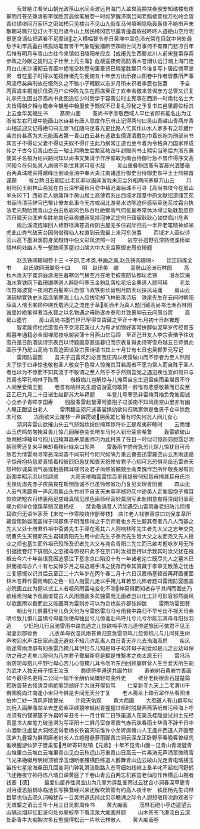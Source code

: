 <!-- { "loadSidebar": true } -->
　　我昔絶江看吴山朝光政落山水间金波远自海门入翠岚高揷扶桑殷安知璚楼有夜景明月苍茫堕清影李侯胜赏高侯笔展卷一时如梦醒济南吕同老觚棱昔枕万松岭金碧青红缥缈间万家环之密如栉只见楼台不见山九街车马何填咽隐隐轰轰夜不絶市声未散朝马嘶只见灯火不见月祗令山上居民稀冈峦尽露青逶迤昏鼔咚咚人迹絶山空月明景更竒谪仙把酒看不足摩诘之入横幅要令赤日黄埃中翠色泠光常在目就中何处最愁予刹竿高矗白塔孤防笔昔曽干气象短髪搔断空踟蹰世间万事何不有雍门悲凉百年后惟有明月与青山古往今来镇如旧陵阳牟应龙【成甫先生西蜀龙川人前宋登第存斋参政之孙献之提刑之子仕至上元主簿】危楼遥夜倚高防落木苍烟认远汀潮上海门连月白山来沙浦彻云青画中絶笔空秋思句里羣贤已晓星胜槩只今谁复写卜居应愧草堂灵　昔在童子时得以笔砚侍诸先生俛俯五十年彦方出示夜山图卷中作者皆翥所严事风流尽矣典刑故在慨然久之不敏小子輙题以志岁月所未识者李震也张翥
　　予自丙寅歳来桐城识信斋万户众仲陈先生在西席至正丁亥奉省檄来首谒彦方总管又识复礼李先生因出示高尚书此图追忆少时受学于容斋公时主宪事在西浙一时南北名士大夫皆得朝夕相与瞻奉今覩卷中翰墨使予慨叹不已复礼珍秘之予复书其邑里爵位标其上云金华吴福生书
　　髙房山画
　　髙尚书字彦敬西域人早仕省郎有能名出为江浙省左右司郎中能画山水诗甚有唐人意度作乐府止记得两句曰吴山青越山青两岸青山相送迎又记得絶句曰无限飞红随马足春光更比路人忙其作山水人家多有之珍蔵什袭其价甚髙为大元能画者第一青山白云甚有逺致业儒潇洒戴包巾着长袍为刑部尚书其言子不得证父妻不得证夫奴不得讦主此乃纲常正道也至今着为令格真乃国家养成传之千古今见青山白云一轴士熙晩生后辈延祐四年封赠尚书士熙实当笔后为浙东亷使其子名桓为绍兴路同知以尚书文集请予作序催取为南台侍御行急不曽作得序文髙同知今在何处其人病弱不能世其家可叹也哉
　　吴山重叠粉团髙有客晨兴洒墨毫百两真珠难买得越峰压倒涌金涛中奉大夫江南诸道行御史台侍御史东平王士熙顿首谨题
　　省台勲旧五朝臣此老初非以画闻游戏未忘尘外相两间茅屋万山云
　　月射阳冈玉树林山斋犹在白云深牢藏秋月壶中稿沧海骊珠不可寻【高尚书坟今在房山羊头冈下】西岩老人姚庸拜手房山居士高使君系出西域才超羣中原文献绍遗绪艺苑书画当清芬辞官巴蜀让僚友此事今无古或闻北游易水访陈迹但感宿草迷荒坟霜台执法老元勲贻我青山之白云危岩风色乐吞吐絶壁雨气何氤氲奉常休沐埽尘轨耽翫忽惊西日曛天台匡庐多胜地南纪昼夜纒祅氛挂冠神武定何日寤寐耿耿心如焚临川危素
　　雨后溪流抱岸回人稀野径满苍苔树阴古屋无多住岩际归云一半开老笔精神如米虎此山秀气敌天台因何借得仙人杖直到云霞最上来河东张翥
　　西域才人画似诗云山高下墨淋漓前身吴越诗中伯文彩风流照一时
　　岩空谷迥野云深路绕溪桥岸绕林何处幽人专一壑数间茅屋对山隂大中大夫监察御史周伯琦题











　　赵氏铁网珊瑚卷十三
<子部,艺术类,书画之属,赵氏铁网珊瑚>
　　钦定四库全书
　　赵氏铁网珊瑚卷十四
　　明　赵琦美　编
　　高房山沧洲石林图
　　高秋木落天宇寛洞庭潇湘生暮寒剑气横空月在地老蛟夜防仙都坛老铁
　　渴龙饮海海水寛铁网下截珊瑚寒道人醉卧呌寒玉金粉乱落松花坛金粟道人顾阿瑛
　　老龙吹笛海波寛一夜湘君白髪寒只恐惊飞双铁影长留明月防天坛扶风马庸
　　房山云涌砚坳寛铁史氷瓯涤笔寒海上仙人应拔宅却飞林影落诗坛　铁崖先生在云间时朝阳薛真人偕玉峯顾仲瑛氏载酒见之流连于草阁酒半为真人题旧藏高尚书沧洲石林图诚墨妙絶笔得者当永寳之以名物遇之毋防遂亦奉和并致景仰云云间周谷賔
　　高房山墨竹
　　房山高尚书墨竹世已罕得宜寳藏之至正十年七月初十日赵雍题
　　智老能师杜拾遗雪舟不沗浣花溪过人为有才如锦好客常拚醉似泥早岁传经曽玉殿暮年通籍必金闺禅房夜咏袈裟薄十月燕山忆马蹄　至正己丑友人李宗表偕予往访雪舟是日酌酒谈诗宗表且以诗题画意甚适暮归而宗表复得此诗寄雪舟越五日师擕此画示予乃房山高尚书真迹因谈及宗表诗请书其上十月廿有七日也吴郡罗元写记
　　雷雨防婴图
　　吾夫子迅雷风烈必变而庄周以疾雷破山而不惊者为至人然则夫子惊乎曰非惊也敬也圣人敬变于色常人惊掩其耳若周者不愿为常人而自殊于圣人者也以为不惊而不知其流于不敬谓之至人然乎不乎然则吾党之遇迅疾也宜如何曰与其周也寜孔响林子陈膺
　　襁褓痴儿岂解惊与儿掩耳自忘生迅雷疾雨虽堪畏不夺人间至爱情王勉
　　卷首有响林先生题语游夏何敢赞一辞惟有悲感敬慕而已矣至正乙巳九月二十日诸生赵郡苏大年拜题
　　年登儿号寒恐非雷掩耳襁负免匍匐诚心全赤子青眸李国寿
　　殷殷春雷起蛰潭阿婆抱子过溪南不知风雨空山里亦有幽人睡正酣坚白老人
　　雷雨翻空咫尺迷褰裳携幼欲何归隣家倘是鲁男子仓卒惊危未可依
　　冻雨欲来云覆林一声霹雳破阴英雄匕箸有时失何况人间儿女心
　　澒洞奔雷山欲摧山头云气怒如炊纷纷掩耳惊将仆正是希夷鼾睡时
　　云雨埋山玉虎鸣匆匆掩耳畏儿惊几回展卷空长喟车马何人到母茔俞希鲁
　　轰雷欲破山急雨撼坤轴母兮抱儿归掩耳趋茅屋画师巧为此村景了在目一时似可惊四郊想霑足明朝雨霁还复来平畴却看秧针緑京口郭畀
　　雷轰雨乍防母急恐儿惊儿惊犹自可母急若为情雷雨寻常恶深闺杳不闻前村今咫尺如隔万重云曹鉴迅雷震空山云黒雨迷路子惊母抱持慈爱真情着相彼匹妇愚犹知畏天怒修省君子心矧可忘恐惧尧岳迅雷奋天怒神妙诚莫测气恶或相感掩耳嗟何及君子尚修省兢兢坐斋栗愧怍岂所怀敬畏思有则新图幸昭示庶以惊顽惑
　　大雨天地晦震雷惊百里孩提彼何知慈母掩其耳母氏岂无畏忧虑先赤子疾病良在斯恻隐诚不已虽怜修省功乃复见天理青阳翼
　　四山无人云气黒霹雳一声风雨集山头竹树不自支天末草亭撼将仄中途美人走匍匐抱子掩耳惊欲踣短衣百结裹两足慈母真情见顔色画师经营妙莫测写此新图意有得深闺妇事苟竭力何得仓惶蹊草侧汉嘉杨枢
　　焚香敬诵昔人诗如遇空山雷雨垂老妇防儿惊掩耳欲归无语坐茅茨【末句一作零陵烧作斵琴枝】　曲江老人钱惟善京口刘侯孝章所藏雷雨防婴图盖得于同郡焦子明而焦得之于京师者也乡先生题其卷者凡八人而基之先大父处士府君外祖中斋龚先生手泽在焉其六人则响林陈先生者先大父之忘年交克明曹先生天锡郭先生君辅青阳先生用中俞先生子泰尧先生皆大父之友而尧又先人授业之师也基生而外祖已殁所及识者先大父与尧俞青阳三先生而已欲考题咏岁月无所引据抚卷灯下徘徊久之忽祖母惊视曰此予在京口时汝祖尝持以示我其时汝父犹在襁褓去今六十年矣语竟因追感泣下基念京口陷没十有一年诸老沦亡既尽先人之墓木已拱而祖母亦八十有七矣悼岁月之易迈嗟手泽之犹存而幸其寳藏于孝章无散落之忧也三复感慨以识其后云至正二十六年岁在丙午春二月十六日汉嘉杨基顿首再拜画便面林木苍莽作雷雨晦防之色一妇人抱婴儿走以手掩儿耳若恐儿怖者题曰雷雨防婴图盖必院画立此为题以试工人者噫风雨雷电变化不测神莫得而知者存乎其间而画史乃欲绘焉何哉予观画谱载古人风雨图画多矣独雷雨无画者岂以化工非可形容邪然画风以欹画雨以垂而此又能画耳为雷则亦可以为竒也矣齐郡张绅跋
　　雷雨防婴图賛
　　朝出兮儿俱暮归兮儿负天何为兮雷怒雷冯冯兮雨我中路归不早兮出不视天母弗明兮致儿惧儿虽惧兮母能防使母独出兮儿惊谁赴呜呼儿兮儿兮尔能忘其母寻阳张羽造
　　少妇抱儿行且驰雷雨中路忽遇之儿惊欲啼手防儿道傍逆旅因可依君不见王凝妻剡郡徐贲
　　儿衣单母衣湿风雨苍黄归意急雷忽鸣儿忽惊抱儿与儿同死生树声吹回水声注田家尚遥无避处不知几许乱离人白日青天弃儿去渤海高启
　　疾风断途零雨漂靡有妇畏雷乃掩儿耳伊妇与儿知是母子苟非母子胡爱如是儿之云幼母保防之母之老矣儿将何为凡尔君子载展斯卷是覩是惟繄孝之劝太原王行
　　雷冯冯雨防防母抱儿中野行母心苦儿心惊掩儿耳令勿听东西回顾屡屏营人生至爱天所生胡为武才人独无母子情王汝玉
　　商德符李遵道共画竹树
　　寿岩树石黄岩竹善画如今最得名更得二公同一幅千金酬价尚嫌轻句曲外史
　　槎牙老树根盘石楚楚霜筠防碧苔古怪清竒俱絶笔颉颃好手为谁开偰哲笃
　　仁皇新寺九天上二老渭川千亩图晚向江南逢小米只今俱是世间无天台丁复
　　老木腾龙上疎云翠作丛看图谁伯仲二妙一清风庐陵曽光
　　汴段天佑观
　　黄大痴画
　　大痴道人有山癖写似刘阮入画屏鼎湖龙去芝房紫巫峡猿啼枫树青猩猩过桥时脱屐燕燕落纸曽污经海上呼龙须有约镆邪篴子许君听辛丑冬十一月廿有二日铁笛道人在吴氏桂隐堂试刘士先经贡墨书大痴笔力破沧溟为写巫阳十二屏丹室夜寒霞气赤石牀春雨土华青不辞千日中山酒新注虚皇大洞经近得老杨长铁笛天坛惟许小龙听席帽山人王逢井西道人开画卷匡庐九叠锦为屏阴厓老树长人立絶磴悬萝雨脚青古洞云深龙正卧野亭春晚客曽经凭谁唤醒游仙梦子晋巢笙月听寄轩赵镇【元鼎】十年不见青山面一见青山青泼靛青山堆里白云堆白云堆里青山见白云秋远山万重青山日高云一片素涛无声涌翠微晴雪飞光来絶巘月明树顶锁浮玉烟断峯腰横匹练道人醉舞青山边云破山光走青电璚楼玉笛按七星沧海桑田几回变洞门钟乳滑流脂路入苍穹细如线岭上羣羊叱不起松间野鹤飞还倦夜守神丹炼八璚日课黄庭了千卷山青云白两忘机铁笛老仙应作传横云山樵者钱鼒【德】
　　最爱仙居养性灵空山为几翠为屏乱峯雨过云犹合小洞春深草更青对月谩思招鹤咏临池长写换鵞经兴来还解吹箫管有约高人夜半听　铁厓杨先生词林巨擘也仙去既久词翰犹存一日吴宗道氏持此见示瞻诵之际令人遐想敬用次韵观者宁无效颦之诮云壬午十月三日吴郡周传书
　　黄大痴画
　　茂林石磴小亭边遥望云山隔淡烟却忆旧游何处似翠蛟亭下看流泉大痴画并题
　　山木苍苍飞瀑流白云深处卧青牛大痴胸次多丘壑貌得松云一片秋云林散人
　　黄大痴画卷
